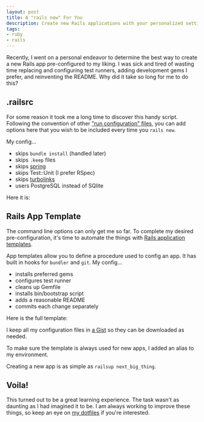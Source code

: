 ```yaml
---
layout: post
title: A "rails new" For You
description: Create new Rails applications with your personalized settings everytime.
tags:
- ruby
- rails
---
```


Recently, I went on a personal endeavor to determine the best way to create
a new Rails app pre-configured to my liking. I was sick and tired of wasting
time replacing and configuring test runners, adding development gems I prefer,
and reinventing the README. Why did it take so long for me to do this?

## .railsrc

For some reason it took me a long time to discover this handy script. Following
the convention of other ["run configuration" files][wikipedia-config-files],
you can add options here that you wish to be included every time you `rails
new`.

My config...

* skips `bundle install` (handled later)
* skips `.keep` files
* skips [spring](https://github.com/rails/spring)
* skips Test::Unit (I prefer RSpec)
* skips [turbolinks][turbolinks]
* users PostgreSQL instead of SQlite

Here it is:

<script src="http://gist-it.appspot.com/https://github.com/iamvery/dotfiles/blob/8f250b069228fda67d99f8195a49f41c3bf79d1b/.railsrc"></script>

## Rails App Template

The command line options can only get me so far. To complete my desired
pre-configuration, it's time to automate the things with [Rails application templates][rails-app-templates].

App templates allow you to define a procedure used to config an app. It has
built in hooks for `bundler` and `git`. My config...

* installs preferred gems
* configures test runner
* cleans up Gemfile
* installs bin/bootstrap script
* adds a reasonable README
* commits each change separately

Here is the full template:

<script src="http://gist-it.appspot.com/https://github.com/iamvery/dotfiles/blob/8f250b069228fda67d99f8195a49f41c3bf79d1b/.rails_template.rb"></script>

I keep all my configuration files in [a Gist][config-gist] so they can be
downloaded as needed.

To make sure the template is always used for new apps, I added an alias to
my environment.

<script src="http://gist-it.appspot.com/https://github.com/iamvery/dotfiles/blob/8f250b069228fda67d99f8195a49f41c3bf79d1b/.bash_profile?slice=47"></script>

Creating a new app is as simple as `railsup next_big_thing`.

## Voila!

This turned out to be a great learning experience. The task wasn't as daunting
as I had imagined it to be. I am always working to improve these things, so
keep an eye on [my dotfiles][dotfiles] if you're interested.

[wikipedia-config-files]: http://en.wikipedia.org/wiki/Configuration_file
[turbolinks]: https://github.com/rails/turbolinks
[rails-app-templates]: http://guides.rubyonrails.org/rails_application_templates.html
[config-gist]: https://gist.github.com/iamvery/6c87c9e191d32603aa78
[dotfiles]: https://github.com/iamvery/dotfiles
